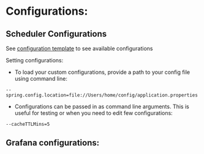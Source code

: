 # Configurations:

## Scheduler Configurations

See [configuration template](../src/main/resources/application.properties) to see available configurations

Setting configurations:

* To load your custom configurations, provide a path to your config file using command line:

```
--spring.config.location=file://Users/home/config/application.properties
```

* Configurations can be passed in as command line arguments.  This is useful for testing or when you need to edit
  few configurations:

```
--cacheTTLMins=5
```

## Grafana configurations:
